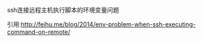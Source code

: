 ssh连接远程主机执行脚本的环境变量问题

引用:http://feihu.me/blog/2014/env-problem-when-ssh-executing-command-on-remote/


